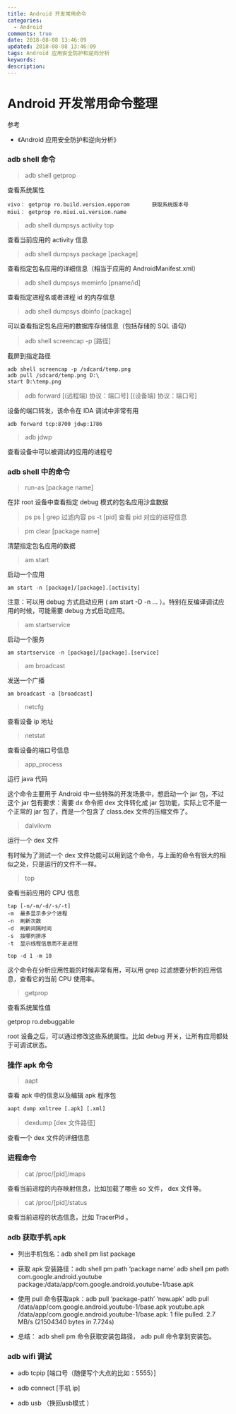 ```yaml
---
title: Android 开发常用命令
categories:
  - Android
comments: true
date: 2018-08-08 13:46:09
updated: 2018-08-08 13:46:09
tags: Android 应用安全防护和逆向分析
keywords:
description:
---
```


# Android 开发常用命令整理

参考
- 《Android 应用安全防护和逆向分析》

<!-- more -->

### adb shell 命令

> adb shell getprop

查看系统属性

```shell
vivo： getprop ro.build.version.opporom       获取系统版本号
miui： getprop ro.miui.ui.version.name
```

> adb shell dumpsys activity top

查看当前应用的 activity 信息

> adb shell dumpsys package [package]

查看指定包名应用的详细信息（相当于应用的 AndroidManifest.xml）

> adb shell dumpsys meminfo [pname/id]

查看指定进程名或者进程 id 的内存信息

> adb shell dumpsys dbinfo [package]

可以查看指定包名应用的数据库存储信息（包括存储的 SQL 语句）

> adb shell screencap -p [路径]

截屏到指定路径

```shell
adb shell screencap -p /sdcard/temp.png
adb pull /sdcard/temp.png D:\
start D:\temp.png
```

> adb forward [(远程端) 协议：端口号] [(设备端) 协议：端口号]

设备的端口转发，该命令在 IDA 调试中非常有用

    adb forward tcp:8700 jdwp:1786

> adb jdwp

查看设备中可以被调试的应用的进程号

### adb shell 中的命令

> run-as [package name]

在非 root 设备中查看指定 debug 模式的包名应用沙盒数据

> ps
> ps | grep 过滤内容
> ps -t [pid] 查看 pid 对应的进程信息

> pm clear [package name]

清楚指定包名应用的数据

> am start

启动一个应用

```shell
am start -n [package]/[package].[activity]
```

注意：可以用 debug 方式启动应用 ( am start -D -n ... ）。特别在反编译调试应用的时候，可能需要 debug 方式启动应用。

> am startservice

启动一个服务

```shell
am startservice -n [package]/[package].[service]
```

> am broadcast

发送一个广播

```shell
am broadcast -a [broadcast]
```

> netcfg

查看设备 ip 地址

> netstat

查看设备的端口号信息

> app_process

运行 java 代码

这个命令主要用于 Android 中一些特殊的开发场景中，想启动一个 jar 包，不过这个 jar 包有要求：需要 dx 命令把 dex 文件转化成 jar 包功能，实际上它不是一个正常的 jar 包了，而是一个包含了 class.dex 文件的压缩文件了。

> dalvikvm

运行一个 dex 文件

有时候为了测试一个 dex 文件功能可以用到这个命令，与上面的命令有很大的相似之处，只是运行的文件不一样。

> top

查看当前应用的 CPU 信息

```shell
tap [-n/-m/-d/-s/-t]
-m  最多显示多少个进程
-n  刷新次数
-d  刷新间隔时间
-s  按哪列排序
-t  显示线程信息而不是进程

top -d 1 -m 10
```

这个命令在分析应用性能的时候非常有用，可以用 grep 过滤想要分析的应用信息，查看它的当前 CPU 使用率。

> getprop

查看系统属性值

getprop ro.debuggable

root 设备之后，可以通过修改这些系统属性。比如 debug 开关，让所有应用都处于可调试状态。

### 操作 apk 命令

> aapt

查看 apk 中的信息以及编辑 apk 程序包

```shell
aapt dump xmltree [.apk] [.xml]
```

> dexdump [dex 文件路径]

查看一个 dex 文件的详细信息

### 进程命令

> cat /proc/[pid]/maps

查看当前进程的内存映射信息，比如加载了哪些 so 文件， dex 文件等。

> cat /proc/[pid]/status

查看当前进程的状态信息，比如 TracerPid 。

### adb 获取手机 apk

- 列出手机包名：adb shell pm list package

- 获取 apk 安装路径：adb shell pm path ‘package name’
adb shell pm path com.google.android.youtube
package:/data/app/com.google.android.youtube-1/base.apk

- 使用 pull 命令获取apk：adb pull ‘package-path’ ‘new.apk’
adb pull /data/app/com.google.android.youtube-1/base.apk youtube.apk
/data/app/com.google.android.youtube-1/base.apk: 1 file pulled. 2.7 MB/s (21504340 bytes in 7.724s)

- 总结： adb shell pm 命令获取安装包路径， adb pull 命令拿到安装包。

### adb wifi 调试

- adb tcpip [端口号（随便写个大点的比如：5555）]

- adb connect [手机 ip]

- adb usb （换回usb模式 ）